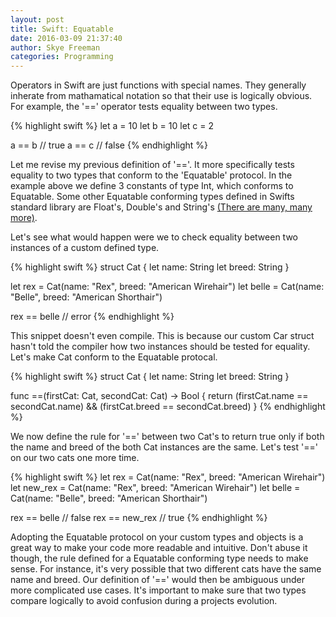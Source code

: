 ```yaml
---
layout: post 
title: Swift: Equatable
date: 2016-03-09 21:37:40 
author: Skye Freeman 
categories: Programming
---
```


Operators in Swift are just functions with special names. They generally inherate from mathamatical notation so that their use is logically obvious.  For example, the '==' operator tests equality between two types.

{% highlight swift %}
let a = 10
let b = 10
let c = 2

a == b // true
a == c // false
{% endhighlight %}

Let me revise my previous definition of '=='. It more specifically tests equality to two types that conform to the 'Equatable' protocol.  In the example above we define 3 constants of type Int, which conforms to Equatable.  Some other Equatable conforming types defined in Swifts standard library are Float's, Double's and String's [(There are many, many more)][equatable-link].

Let's see what would happen were we to check equality between two instances of a custom defined type.

{% highlight swift %}
struct Cat {
    let name: String
    let breed: String
}

let rex = Cat(name: "Rex", breed: "American Wirehair")
let belle = Cat(name: "Belle", breed: "American Shorthair")

rex == belle // error
{% endhighlight %}

This snippet doesn't even compile.  This is because our custom Car struct hasn't told the compiler how two instances should be tested for equality.  Let's make Cat conform to the Equatable protocal.

{% highlight swift %}
struct Cat {
    let name: String
    let breed: String
}

func ==(firstCat: Cat, secondCat: Cat) -> Bool {
    return (firstCat.name == secondCat.name) && (firstCat.breed == secondCat.breed)
}
{% endhighlight %}

We now define the rule for '==' between two Cat's to return true only if both the name and breed of the both Cat instances are the same.  Let's test '==' on our two cats one more time.

{% highlight swift %}
let rex = Cat(name: "Rex", breed: "American Wirehair")
let new_rex = Cat(name: "Rex", breed: "American Wirehair")
let belle = Cat(name: "Belle", breed: "American Shorthair")

rex == belle // false
rex == new_rex // true
{% endhighlight %}

Adopting the Equatable protocol on your custom types and objects is a great way to make your code more readable and intuitive.  Don't abuse it though, the rule defined for a Equatable conforming type needs to make sense.  For instance, it's very possible that two different cats have the same name and breed.  Our definition of '==' would then be ambiguous under more complicated use cases.  It's important to make sure that two types compare logically to avoid confusion during a projects evolution.

[equatable-link]: https://developer.apple.com/library/tvos/documentation/Swift/Reference/Swift_Equatable_Protocol/index.html#//apple_ref/swift/intf/s:PSs9Equatable